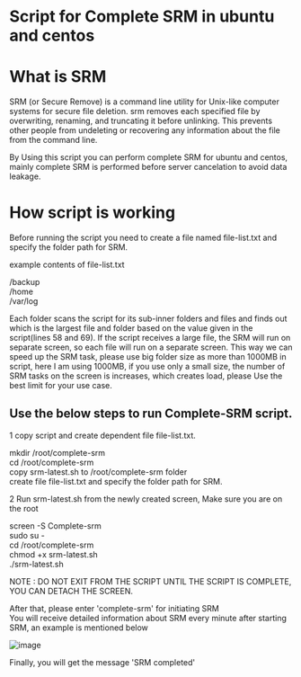 # Script for Complete SRM in ubuntu and centos

What is SRM
==============

SRM (or Secure Remove) is a command line utility for Unix-like computer systems for secure file deletion. srm removes each specified file by overwriting, renaming, and truncating it before unlinking. This prevents other people from undeleting or recovering any information about the file from the command line.

By Using this script you can perform complete SRM for ubuntu and centos, mainly complete SRM is performed before server cancelation to avoid data leakage.

How script is working
==============

Before running the script you need to create a file named file-list.txt and specify the folder path for SRM.

example contents of file-list.txt

/backup<br>
/home<br>
/var/log<br>

Each folder scans the script for its sub-inner folders and files and finds out which is the largest file and folder based on the value given in the script(lines 58 and 69). If the script receives a large file, the SRM will run on separate screen, so each file will run on a separate screen. This way we can speed up the SRM task, please use big folder size as more than 1000MB in script, here I am using 1000MB, if you use only a small size, the number of SRM tasks on the screen is increases, which creates load, please Use the best limit for your use case.

Use the below steps to run Complete-SRM script.
------------------

1 copy script and create dependent file file-list.txt.

mkdir /root/complete-srm<br>
cd /root/complete-srm<br>
copy srm-latest.sh to /root/complete-srm folder<br>
create file file-list.txt and specify the folder path for SRM.<br>

2 Run srm-latest.sh from the newly created screen, Make sure you are on the root

screen -S Complete-srm<br>
sudo su -<br>
cd /root/complete-srm<br>
chmod +x srm-latest.sh<br>
./srm-latest.sh<br>

NOTE : DO NOT EXIT FROM THE SCRIPT UNTIL THE SCRIPT IS COMPLETE, YOU CAN DETACH THE SCREEN.

After that, please enter 'complete-srm' for initiating SRM<br>
You will receive detailed information about SRM every minute after starting SRM, an example is mentioned below<br>


![image](https://user-images.githubusercontent.com/88960052/176163701-c6649810-7d4f-4aac-842c-5a330ccc27be.png)


Finally, you will get the message 'SRM completed'

